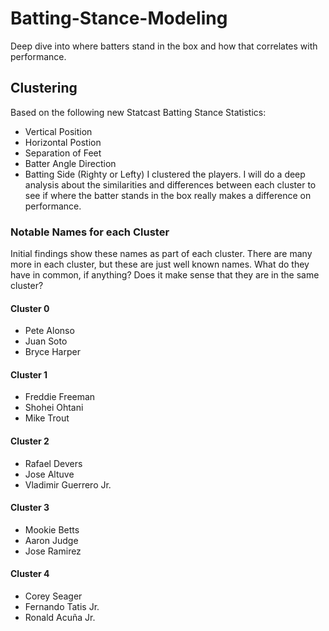 # Batting-Stance-Modeling
Deep dive into where batters stand in the box and how that correlates with performance.

## Clustering
Based on the following new Statcast Batting Stance Statistics:
- Vertical Position
- Horizontal Postion
- Separation of Feet
- Batter Angle Direction
- Batting Side (Righty or Lefty)
I clustered the players. I will do a deep analysis about the similarities and differences between each cluster to see if where the batter stands in the box really makes a difference on performance.

### Notable Names for each Cluster
Initial findings show these names as part of each cluster. There are many more in each cluster, but these are just well known names. What do they have in common, if anything? Does it make sense that they are in the same cluster?

#### Cluster 0
- Pete Alonso
- Juan Soto
- Bryce Harper

#### Cluster 1
- Freddie Freeman
- Shohei Ohtani
- Mike Trout

#### Cluster 2
- Rafael Devers
- Jose Altuve
- Vladimir Guerrero Jr.

#### Cluster 3
- Mookie Betts
- Aaron Judge
- Jose Ramirez

#### Cluster 4
- Corey Seager
- Fernando Tatis Jr.
- Ronald Acuña Jr. 
